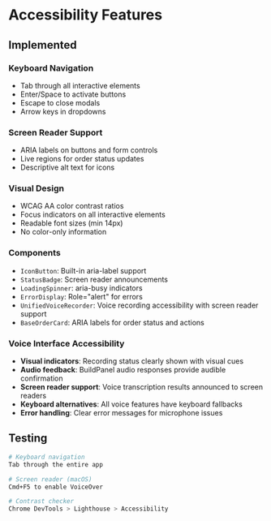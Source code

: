 # Accessibility Features

## Implemented

### Keyboard Navigation
- Tab through all interactive elements
- Enter/Space to activate buttons
- Escape to close modals
- Arrow keys in dropdowns

### Screen Reader Support
- ARIA labels on buttons and form controls
- Live regions for order status updates
- Descriptive alt text for icons

### Visual Design
- WCAG AA color contrast ratios
- Focus indicators on all interactive elements
- Readable font sizes (min 14px)
- No color-only information

### Components
- `IconButton`: Built-in aria-label support
- `StatusBadge`: Screen reader announcements
- `LoadingSpinner`: aria-busy indicators
- `ErrorDisplay`: Role="alert" for errors
- `UnifiedVoiceRecorder`: Voice recording accessibility with screen reader support
- `BaseOrderCard`: ARIA labels for order status and actions

### Voice Interface Accessibility
- **Visual indicators**: Recording status clearly shown with visual cues
- **Audio feedback**: BuildPanel audio responses provide audible confirmation
- **Screen reader support**: Voice transcription results announced to screen readers
- **Keyboard alternatives**: All voice features have keyboard fallbacks
- **Error handling**: Clear error messages for microphone issues

## Testing

```bash
# Keyboard navigation
Tab through the entire app

# Screen reader (macOS)
Cmd+F5 to enable VoiceOver

# Contrast checker
Chrome DevTools > Lighthouse > Accessibility
```